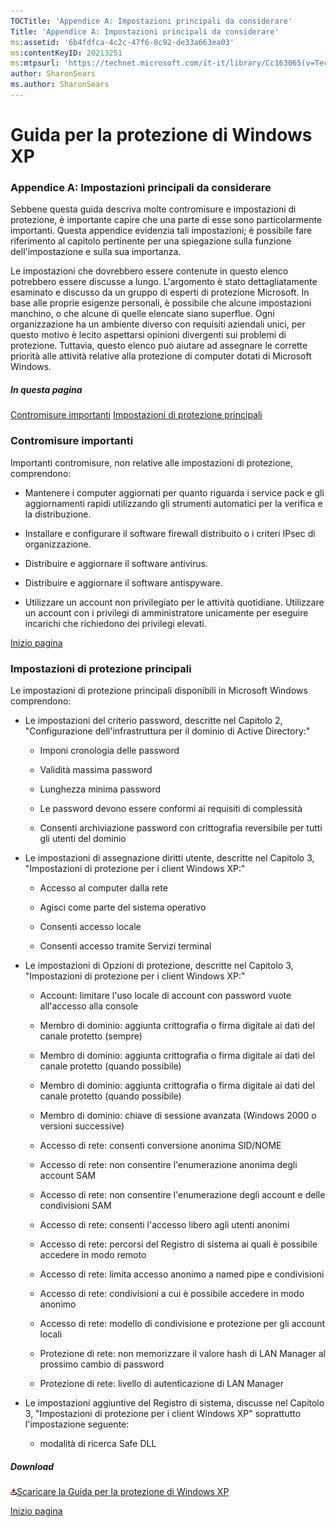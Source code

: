 ```yaml
---
TOCTitle: 'Appendice A: Impostazioni principali da considerare'
Title: 'Appendice A: Impostazioni principali da considerare'
ms:assetid: '6b4fdfca-4c2c-47f6-8c92-de33a663ea03'
ms:contentKeyID: 20213251
ms:mtpsurl: 'https://technet.microsoft.com/it-it/library/Cc163065(v=TechNet.10)'
author: SharonSears
ms.author: SharonSears
---
```


Guida per la protezione di Windows XP
=====================================

### Appendice A: Impostazioni principali da considerare

Sebbene questa guida descriva molte contromisure e impostazioni di protezione, è importante capire che una parte di esse sono particolarmente importanti. Questa appendice evidenzia tali impostazioni; è possibile fare riferimento al capitolo pertinente per una spiegazione sulla funzione dell'impostazione e sulla sua importanza.

Le impostazioni che dovrebbero essere contenute in questo elenco potrebbero essere discusse a lungo. L'argomento è stato dettagliatamente esaminato e discusso da un gruppo di esperti di protezione Microsoft. In base alle proprie esigenze personali, è possibile che alcune impostazioni manchino, o che alcune di quelle elencate siano superflue. Ogni organizzazione ha un ambiente diverso con requisiti aziendali unici, per questo motivo è lecito aspettarsi opinioni divergenti sui problemi di protezione. Tuttavia, questo elenco può aiutare ad assegnare le corrette priorità alle attività relative alla protezione di computer dotati di Microsoft Windows.

##### In questa pagina

[](#ebaa)[Contromisure importanti](#ebaa)
[](#eaaa)[Impostazioni di protezione principali](#eaaa)

### Contromisure importanti

Importanti contromisure, non relative alle impostazioni di protezione, comprendono:

-   Mantenere i computer aggiornati per quanto riguarda i service pack e gli aggiornamenti rapidi utilizzando gli strumenti automatici per la verifica e la distribuzione.

-   Installare e configurare il software firewall distribuito o i criteri IPsec di organizzazione.

-   Distribuire e aggiornare il software antivirus.

-   Distribuire e aggiornare il software antispyware.

-   Utilizzare un account non privilegiato per le attività quotidiane. Utilizzare un account con i privilegi di amministratore unicamente per eseguire incarichi che richiedono dei privilegi elevati.

[](#mainsection)[Inizio pagina](#mainsection)

### Impostazioni di protezione principali

Le impostazioni di protezione principali disponibili in Microsoft Windows comprendono:

-   Le impostazioni del criterio password, descritte nel Capitolo 2, "Configurazione dell'infrastruttura per il dominio di Active Directory:"

    -   Imponi cronologia delle password

    -   Validità massima password

    -   Lunghezza minima password

    -   Le password devono essere conformi ai requisiti di complessità

    -   Consenti archiviazione password con crittografia reversibile per tutti gli utenti del dominio

-   Le impostazioni di assegnazione diritti utente, descritte nel Capitolo 3, "Impostazioni di protezione per i client Windows XP:"

    -   Accesso al computer dalla rete

    -   Agisci come parte del sistema operativo

    -   Consenti accesso locale

    -   Consenti accesso tramite Servizi terminal

-   Le impostazioni di Opzioni di protezione, descritte nel Capitolo 3, "Impostazioni di protezione per i client Windows XP:"

    -   Account: limitare l'uso locale di account con password vuote all'accesso alla console

    -   Membro di dominio: aggiunta crittografia o firma digitale ai dati del canale protetto (sempre)

    -   Membro di dominio: aggiunta crittografia o firma digitale ai dati del canale protetto (quando possibile)

    -   Membro di dominio: aggiunta crittografia o firma digitale ai dati del canale protetto (quando possibile)

    -   Membro di dominio: chiave di sessione avanzata (Windows 2000 o versioni successive)

    -   Accesso di rete: consenti conversione anonima SID/NOME

    -   Accesso di rete: non consentire l'enumerazione anonima degli account SAM

    -   Accesso di rete: non consentire l'enumerazione degli account e delle condivisioni SAM

    -   Accesso di rete: consenti l'accesso libero agli utenti anonimi

    -   Accesso di rete: percorsi del Registro di sistema ai quali è possibile accedere in modo remoto

    -   Accesso di rete: limita accesso anonimo a named pipe e condivisioni

    -   Accesso di rete: condivisioni a cui è possibile accedere in modo anonimo

    -   Accesso di rete: modello di condivisione e protezione per gli account locali

    -   Protezione di rete: non memorizzare il valore hash di LAN Manager al prossimo cambio di password

    -   Protezione di rete: livello di autenticazione di LAN Manager

-   Le impostazioni aggiuntive del Registro di sistema, discusse nel Capitolo 3, "Impostazioni di protezione per i client Windows XP" soprattutto l'impostazione seguente:

    -   modalità di ricerca Safe DLL

##### Download

[![](/security-updates/images/Cc163065.icon_exe(it-it,TechNet.10).gif)Scaricare la Guida per la protezione di Windows XP](http://www.microsoft.com/downloads/details.aspx?familyid=2d3e25bc-f434-4cc6-a5a7-09a8a229f118&displaylang=en)

[](#mainsection)[Inizio pagina](#mainsection)
